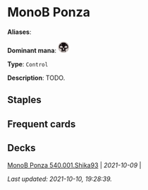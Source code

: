 # MonoB Ponza

**Aliases**: 

**Dominant mana**: <img src="../resources/images/mana/B.png" width="25"/>

**Type**: `Control`

**Description**: TODO.

## **Staples**



## **Frequent cards**



## **Decks**

[MonoB Ponza 540.001.Shika93](https://www.mtggoldfish.com/deck/4351754) | *2021-10-09* | 


*Last updated: 2021-10-10, 19:28:39.*
